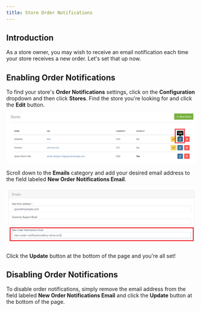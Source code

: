 ```yaml
---
title: Store Order Notifications
---
```


## Introduction

As a store owner, you may wish to receive an email notification each time your store receives a new order. Let's set that up now.

## Enabling Order Notifications

To find your store's **Order Notifications** settings, click on the **Configuration** dropdown and then click **Stores**. Find the store you're looking for and click the **Edit** button.

![Admin: Stores List with Edit Button Highlighted](../../../images/user/config/admin_stores_index_edit_action_hlighted.png)

Scroll down to the **Emails** category and add your desired email address to the field labeled **New Order Notifications Email**.

![Admin: Store Emails Group](../../../images/user/config/admin_stores_form_emails_group.png)

Click the **Update** button at the bottom of the page and you're all set!

## Disabling Order Notifications

To disable order notifications, simply remove the email address from the field labeled **New Order Notifications Email** and click the **Update** button at the bottom of the page.
